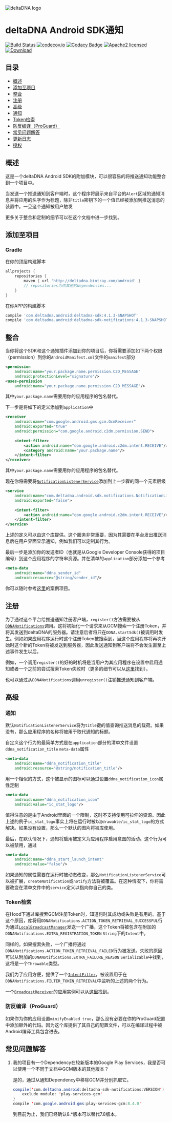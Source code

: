 ![deltaDNA logo](https://deltadna.com/wp-content/uploads/2015/06/deltadna_www@1x.png)

# deltaDNA Android SDK通知
[![Build Status](https://travis-ci.org/deltaDNA/android-sdk.svg)](https://travis-ci.org/deltaDNA/android-sdk)
[![codecov.io](https://codecov.io/github/deltaDNA/android-sdk/coverage.svg)](https://codecov.io/github/deltaDNA/android-sdk)
[![Codacy Badge](https://api.codacy.com/project/badge/grade/b5546fd90d3b4b2182961602da6086d8)](https://www.codacy.com/app/deltaDNA/android-sdk)
[![Apache2 licensed](https://img.shields.io/badge/license-Apache-blue.svg)](./LICENSE)
[![Download](https://api.bintray.com/packages/deltadna/android/deltadna-sdk/images/download.svg)](https://bintray.com/deltadna/android/deltadna-sdk/_latestVersion)

## 目录
* [概述](#概述)
* [添加至项目](#添加至项目)
* [整合](#整合)
* [注册](#注册)
* [高级](#高级)
 * [通知](#通知)
 * [Token检索](#Token检索)
 * [防反编译（ProGuard）](#防反编译（ProGuard）)
* [常见问题解答](#常见问题解答)
* [更新日志](#更新日志)
* [授权](#授权)

## 概述
这是一个deltaDNA Android SDK的附加模块，可以很容易的将推送通知功能整合到一个项目中。

当发送一个推送通知到客户端时，这个程序将展示来自平台的`Alert`区域的通知消息并将应用的名字作为标题，除非`title`密钥下的一个值已经被添加到推送消息的装置中。一旦这个通知被用户触发

更多关于整合和定制的细节可以在这个文档中进一步找到。

## 添加至项目
### Gradle
在你的顶层构建脚本
```groovy
allprojects {
    repositories {
        maven { url 'http://deltadna.bintray.com/android' }
        // repositories为你其他的dependencies...
    }
}
```
在你APP的构建脚本
```groovy
compile 'com.deltadna.android:deltadna-sdk:4.1.3-SNAPSHOT'
compile 'com.deltadna.android:deltadna-sdk-notifications:4.1.3-SNAPSHOT'
```

## 整合
当你将这个SDK和这个通知插件添加到你的项目后，你将需要添加如下两个权限（permission）到你的`AndroidManifest.xml`文件的`manifest`部分
```xml
<permission
    android:name="your.package.name.permission.C2D_MESSAGE"
    android:protectionLevel="signature"/>
<uses-permission
    android:name="your.package.name.permission.C2D_MESSAGE"/>
```
其中`your.package.name`需要用你的应用程序的包名替代。

下一步是将如下的定义添加到`application`中
```xml
<receiver
    android:name="com.google.android.gms.gcm.GcmReceiver"
    android:exported="true"
    android:permission="com.google.android.c2dm.permission.SEND">
    
    <intent-filter>
        <action android:name="com.google.android.c2dm.intent.RECEIVE"/>
        <category android:name="your.package.name"/>
    </intent-filter>
</receiver>
```
其中`your.package.name`需要用你的应用程序的包名替代。

现在你将需要将[`NotificationListenerService`](src/main/java/com/deltadna/android/sdk/notifications/NotificationListenerService.java)添加到上一步骤的同一个元素层级
```xml
<service
    android:name="com.deltadna.android.sdk.notifications.NotificationListenerService"
    android:exported="false">
    
    <intent-filter>
        <action android:name="com.google.android.c2dm.intent.RECEIVE"/>
    </intent-filter>
</service>
```
上述的定义可以由这个库提供。这个服务非常重要，因为其需要在平台发出推送消息后在用户界面显示通知，例如我们可以定制其行为。

最后一步是添加你的发送者ID（也就是从Google Developer Console获得的项目编号）到这个应用程序的字符串资源。并在清单的`application`部分添加一个参考
```xml
<meta-data
    android:name="ddna_sender_id"
    android:resource="@string/sender_id"/>
```

你可以随时参考[这里](../examples/notifications)的案例项目。

## 注册
为了通过这个平台给推送通知注册客户端，`register()`方法需要被从[`DDNANotifications`](src/main/java/com/deltadna/android/sdk/notifications/DDNANotifications.java)调用。这将初始化一个请求来从GCM搜索一个注册Token，并将其发送到deltaDNA的服务器。请注意后者将只在`DDNA.startSdk()`被调用时发生。例如如果应用程序运行时这个注册Token被搜索到，当这个应用程序将再次开始时这个新的Token将被发送到服务器，因此发送通知到客户端将不会发生直至上述事件发生以后。

例如，一个调用`register()`的好的时机将是当用户为其应用程序在设置中启用通知或者一个之前的尝试搜索Token失败时（更多的细节可以从[这里](#Token检索)找到）。

也可以通过从`DDNANotifications`调用`unregister()`注销推送通知到客户端。

## 高级
### 通知
默认`NotificationListenerService`将为`title`键的值查询推送消息的载荷。如果没有，那么应用程序的名称将被用于取代通知的标题。

自定义这个行为的最简单方式是在`application`部分的清单文件设置`ddna_notification_title` `meta-data`属性
```xml
<meta-data
    android:name="ddna_notification_title"
    android:resource="@string/notification_title"/>
```

用一个相似的方式，这个被显示的图标可以通过设置`ddna_notification_icon`属性定制
```xml
<meta-data
    android:name="ddna_notification_icon"
    android:value="ic_stat_logo"/>
```
值得注意的是由于Android里面的一个限制，这时不支持使用可拉伸的资源。因此上述的例子`ic_stat_logo`事实上将在运行时被以`@drawable/ic_stat_logo`的方式解决。如果没有设置，那么一个默认的图片将被库使用。

最后，在默认情况下，通知将启用被定义为应用程序启用意图的活动。这个行为可以被禁用，通过
```xml
<meta-data
    android:name="ddna_start_launch_intent"
    android:value="false"/>
```

如果通知的属性需要在运行时被动态改变，那么`NotificationListenerService`可以被扩展，`createNotification`或`notify`方法将被覆盖。在这种情况下，你将需要改变在清单文件中的`service`定义以指向你自己的类。

### Token检索
在Hood下通过库搜索GCM注册Token时，知道何时其成功或失败是有用的。基于这个原因，库将用`DDNANotifications.ACTION_TOKEN_RETRIEVAL_SUCCESSFUL`行为通过[`LocalBroadcastManager`](http://developer.android.com/reference/android/support/v4/content/LocalBroadcastManager.html)发送一个广播，这个Token将被包含在附加的`DDNANotifications.EXTRA_REGISTRATION_TOKEN` `String`下的`Intent`中。

同样的，如果搜索失败，一个广播将通过`DDNANotifications.ACTION_TOKEN_RETRIEVAL_FAILED`行为被发送。失败的原因可以从附加的`DDNANotifications.EXTRA_FAILURE_REASON` `Serializable`中找到，这将是一个`Throwable`类型。

我们为了应用方便，提供了一个[`IntentFilter`](http://developer.android.com/reference/android/content/IntentFilter.html)，被设置用于在`DDNANotifications.FILTER_TOKEN_RETRIEVAL`中监听的上述的两个行为。

一个[`BroadcastReceiver`](http://developer.android.com/reference/android/content/BroadcastReceiver.html)的应用实例可以从[这里](../examples/notifications/src/main/java/com/deltadna/android/sdk/notifications/example/ExampleReceiver.java)找到。

### 防反编译（ProGuard）
如果你为你的应用设置`minifyEnabled true`，那么没有必要在你的ProGuard配置中添加额外的代码。因为这个库提供了其自己的配置文件，可以在编译过程中被Android编译工具包含进去。

## 常见问题解答
1.  我的项目有一个Dependency在较新版本的Google Play Services，我是否可以使用一个不同于文档中GCM版本的其他版本？
    
    是的，通过从通知Dependency中移除GCM并分别抓取它。
    ```java
    compile('com.deltadna.android:deltadna-sdk-notifications:VERSION') {
        exclude module: 'play-services-gcm'
    }
    compile 'com.google.android.gms:play-services-gcm:8.4.0'
    ```
    到目前为止，我们已经确认8.*版本可以替代7.8版本。
